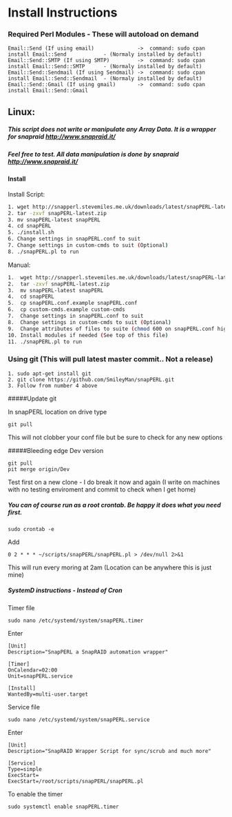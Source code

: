 # Install Instructions

### Required Perl Modules - These will autoload on demand
~~~
Email::Send (If using email)              ->  command: sudo cpan install Email::Send            - (Normaly installed by default)
Email::Send::SMTP (If using SMTP)         ->  command: sudo cpan install Email::Send::SMTP      - (Normaly installed by default)
Email::Send::Sendmail (If using Sendmail) ->  command: sudo cpan install Email::Send::Sendmail  - (Normaly installed by default)
Email::Send::Gmail (If using gmail)       ->  command: sudo cpan install Email::Send::Gmail
~~~ 
## Linux:

##### This script does not write or manipulate any Array Data. It is a wrapper for snapraid http://www.snapraid.it/

##### Feel free to test. All data manipulation is done by snapraid http://www.snapraid.it/

#### Install

Install Script:

~~~BASH
1. wget http://snapperl.stevemiles.me.uk/downloads/latest/snapPERL-latest.zip
2. tar -zxvf snapPERL-latest.zip
3. mv snapPERL-latest snapPERL
4. cd snapPERL
5. ./install.sh
6. Change settings in snapPERL.conf to suit
7. Change settings in custom-cmds to suit (Optional)
8. ./snapPERL.pl to run
~~~

Manual:

~~~BASH
1.  wget http://snapperl.stevemiles.me.uk/downloads/latest/snapPERL-latest.zip
2.  tar -zxvf snapPERL-latest.zip
3.  mv snapPERL-latest snapPERL
4.  cd snapPERL
5.  cp snapPERL.conf.example snapPERL.conf
6.  cp custom-cmds.example custom-cmds
7.  Change settings in snapPERL.conf to suit
8.  Change settings in custom-cmds to suit (Optional)
9.  Change attributes of files to suite (chmod 600 on snapPERL.conf highly recommended)
10. Install modules if needed (See top of this file)
11. ./snapPERL.pl to run
~~~

### Using git (This will pull latest master commit.. Not a release)

~~~
1. sudo apt-get install git
2. git clone https://github.com/SmileyMan/snapPERL.git
3. Follow from number 4 above 
~~~
#####Update git

In snapPERL location on drive type
~~~
git pull
~~~
This will not clobber your conf file but be sure to check for any new options

#####Bleeding edge Dev version
~~~
git pull
pit merge origin/Dev
~~~
Test first on a new clone - I do break it now and again (I write on machines with no testing enviroment and commit to check when I get home)

##### You can of course run as a root crontab. Be happy it does what you need first. 
~~~
sudo crontab -e
~~~
Add
~~~
0 2 * * * ~/scripts/snapPERL/snapPERL.pl > /dev/null 2>&1
~~~
This will run every moring at 2am (Location can be anywhere this is just mine)

##### SystemD instructions - Instead of Cron

Timer file
~~~
sudo nano /etc/systemd/system/snapPERL.timer
~~~
Enter
~~~
[Unit]
Description="SnapPERL a SnapRAID automation wrapper"

[Timer]
OnCalendar=02:00
Unit=snapPERL.service

[Install]
WantedBy=multi-user.target
~~~

Service file
~~~
sudo nano /etc/systemd/system/snapPERL.service
~~~
Enter
~~~
[Unit]
Description="SnapRAID Wrapper Script for sync/scrub and much more"

[Service]
Type=simple
ExecStart=
ExecStart=/root/scripts/snapPERL/snapPERL.pl
~~~

To enable the timer
~~~
sudo systemctl enable snapPERL.timer
~~~
